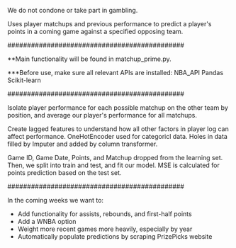 We do not condone or take part in gambling.


Uses player matchups and previous performance to predict a player's points in a coming game against a specified opposing team. 

#############################################

**Main functionality will be found in matchup_prime.py. 

***Before use, make sure all relevant APIs are installed:
NBA_API
Pandas
Scikit-learn

#############################################

Isolate player performance for each possible matchup on the other team by position, and average our player's performance for all matchups.

Create lagged features to understand how all other factors in player log can affect performance. OneHotEncoder used for categoricl data. Holes in data filled by Imputer and added by column transformer.

Game ID, Game Date, Points, and Matchup dropped from the learning set. Then, we split into train and test, and fit our model. MSE is calculated for points prediction based on the test set.

#############################################

In the coming weeks we want to:
- Add functionality for assists, rebounds, and first-half points
- Add a WNBA option
- Weight more recent games more heavily, especially by year
- Automatically populate predictions by scraping PrizePicks website

